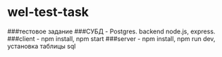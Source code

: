 # wel-test-task
###тестовое задание
###СУБД - Postgres. backend node.js, express.
###client - npm install, npm start
###server - npm install, npm run dev, установка таблицы sql
